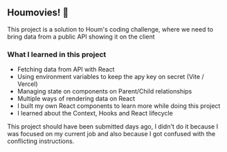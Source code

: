 ## Houmovies! 🍿
This project is a solution to Houm's coding challenge, where we need to bring data from a public API showing it on the client 

### What I learned in this project

- Fetching data from API with React
- Using environment variables to keep the apy key on secret (Vite / Vercel)
- Managing state on components on Parent/Child relationships
- Multiple ways of rendering data on React
- I built my own React components to learn more while doing this project
- I learned about the Context, Hooks and React lifecycle

This project should have been submitted days ago, I didn't do it because I was focused on my current job and also because I got confused with the conflicting instructions.
